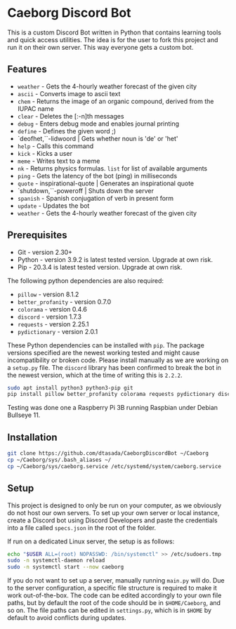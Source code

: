 # Caeborg Discord Bot

This is a custom Discord Bot written in Python that contains learning tools and quick access utilities. The idea is for the user to fork this project and run it on their own server. This way everyone gets a custom bot.

## Features  
* `weather` - Gets the 4-hourly weather forecast of the given city  
* `ascii` - Converts image to ascii text
* `chem` - Returns the image of an organic compound, derived from the IUPAC name
* `clear` - Deletes the [:-n]th messages
* `debug` - Enters debug mode and enables journal printing
* `define` - Defines the given word ;)
* `deofhet,``-lidwoord | Gets whether noun is 'de' or 'het'
* `help` - Calls this command
* `kick` - Kicks a user
* `meme` - Writes text to a meme
* `nk` - Returns physics formulas. `list` for list of available arguments
* `ping` - Gets the latency of the bot (ping) in milliseconds
* `quote` - inspirational-quote | Generates an inspirational quote
* `shutdown,``-poweroff | Shuts down the server
* `spanish` - Spanish conjugation of verb in present form
* `update` - Updates the bot
* `weather` - Gets the 4-hourly weather forecast of the given city

## Prerequisites
* Git - version 2.30+
* Python - version 3.9.2 is latest tested version. Upgrade at own risk.
* Pip - 20.3.4 is latest tested version. Upgrade at own risk.  

The following python dependencies are also required:  

* `pillow` - version 8.1.2  
* `better_profanity` - version 0.7.0  
* `colorama` - version 0.4.6  
* `discord` - version 1.7.3  
* `requests` - version 2.25.1  
* `pydictionary` - version 2.0.1  

These Python dependencies can be installed with `pip`. The package versions specified are the newest working tested and might cause incompatibility or broken code. Please install manually as we are working on a `setup.py` file. The `discord` library has been confirmed to break the bot in the newest version, which at the time of writing this is `2.2.2`.
``` sh
sudo apt install python3 python3-pip git
pip install pillow better_profanity colorama requests pydictionary discord==1.7.3
```
Testing was done one a Raspberry Pi 3B running Raspbian under Debian Bullseye 11.

## Installation

``` sh 
git clone https://github.com/dtasada/CaeborgDiscordBot ~/Caeborg
cp ~/Caeborg/sys/.bash_aliases ~/
cp ~/Caeborg/sys/caeborg.service /etc/systemd/system/caeborg.service
```

## Setup
This project is designed to only be run on your computer, as we obviously do not host our own servers. To set up your own server or local instance, create a Discord bot using Discord Developers and paste the credentials into a file called `specs.json` in the root of the folder.  

If run on a dedicated Linux server, the setup is as follows:
``` sh
echo "$USER ALL=(root) NOPASSWD: /bin/systemctl" >> /etc/sudoers.tmp
sudo -n systemctl-daemon reload
sudo -n systemctl start --now caeborg
```
If you do not want to set up a server, manually running `main.py` will do.
Due to the server configuration, a specific file structure is required to make it work out-of-the-box. The code can be edited accordingly to your own file paths, but by default the root of the code should be in `$HOME/Caeborg`, and so on. The file paths can be edited in `settings.py`, which is in `$HOME` by default to avoid conflicts during updates.